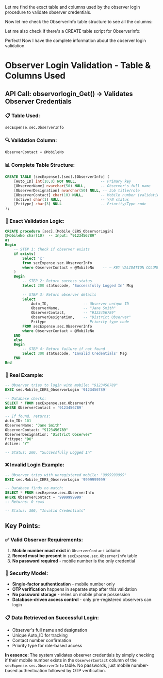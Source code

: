 Let me find the exact table and columns used by the observer login procedure to validate observer credentials.

Now let me check the ObserverInfo table structure to see all the columns:

Let me also check if there's a CREATE table script for ObserverInfo:

Perfect! Now I have the complete information about the observer login validation.

# Observer Login Validation - Table & Columns Used

## **API Call: observorlogin_Get() → Validates Observer Credentials**

### **📋 Table Used:**

````sql
secExpense.sec.ObserverInfo
````

### **🔍 Validation Column:**

````sql
ObserverContact = @MobileNo
````

### **📊 Complete Table Structure:**

````sql
CREATE TABLE [secExpense].[sec].[ObserverInfo] (
    [Auto_ID] int(10,0) NOT NULL,           -- Primary key
    [ObserverName] nvarchar(50) NULL,       -- Observer's full name
    [ObserverDesignation] nvarchar(50) NULL, -- Job title/role
    [ObserverContact] char(10) NULL,        -- Mobile number (validation column)
    [Active] char(1) NULL,                  -- Y/N status
    [Pritype] char(3) NULL                  -- Priority/Type code
);
````

### **🔄 Exact Validation Logic:**

````sql
CREATE procedure [sec].[Mobile_CERS_ObservorLogin]
@MobileNo char(10)  -- Input: "9123456789"
as
Begin
    -- STEP 1: Check if observer exists
    if exists(
        Select 'x' 
        from secExpense.sec.ObserverInfo 
        where ObserverContact = @MobileNo    -- ← KEY VALIDATION COLUMN
    )
    Begin
        -- STEP 2: Return success status
        Select 200 statuscode, 'Successfully Logged In' Msg
        
        -- STEP 3: Return observer details
        Select 
            Auto_ID,                -- Observer unique ID
            ObserverName,           -- "Jane Smith"
            ObserverContact,        -- "9123456789" 
            ObserverDesignation,    -- "District Observer"
            Pritype                 -- Priority type code
        FROM secExpense.sec.ObserverInfo
        where ObserverContact = @MobileNo
    END
    else 
    Begin			
        -- STEP 4: Return failure if not found
        Select 300 statuscode, 'Invalid Credentials' Msg
    END
End
````

### **📱 Real Example:**

````sql
-- Observer tries to login with mobile: "9123456789"
EXEC sec.Mobile_CERS_ObservorLogin '9123456789'

-- Database checks:
SELECT * FROM secExpense.sec.ObserverInfo 
WHERE ObserverContact = '9123456789'

-- If found, returns:
Auto_ID: 101
ObserverName: "Jane Smith"
ObserverContact: "9123456789"
ObserverDesignation: "District Observer"
Pritype: "DO"
Active: "Y"

-- Status: 200, "Successfully Logged In"
````

### **❌ Invalid Login Example:**

````sql
-- Observer tries with unregistered mobile: "9999999999"
EXEC sec.Mobile_CERS_ObservorLogin '9999999999'

-- Database finds no match:
SELECT * FROM secExpense.sec.ObserverInfo 
WHERE ObserverContact = '9999999999'
-- Returns: 0 rows

-- Status: 300, "Invalid Credentials"
````

## **Key Points:**

### **✅ Valid Observer Requirements:**

1. **Mobile number must exist** in `ObserverContact` column
1. **Record must be present** in `secExpense.sec.ObserverInfo` table
1. **No password required** - mobile number is the only credential

### **🔐 Security Model:**

* **Single-factor authentication** - mobile number only
* **OTP verification** happens in separate step after this validation
* **No password storage** - relies on mobile phone possession
* **Database-driven access control** - only pre-registered observers can login

### **📋 Data Retrieved on Successful Login:**

* Observer's full name and designation
* Unique Auto_ID for tracking
* Contact number confirmation
* Priority type for role-based access

**In essence**: The system validates observer credentials by simply checking if their mobile number exists in the `ObserverContact` column of the `secExpense.sec.ObserverInfo` table. No passwords, just mobile number-based authentication followed by OTP verification.
